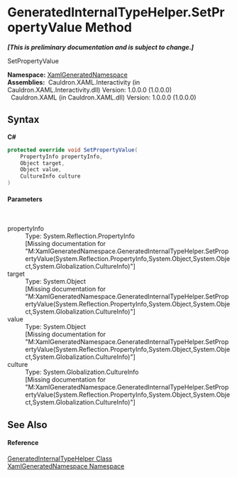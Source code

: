 # GeneratedInternalTypeHelper.SetPropertyValue Method 
 _**\[This is preliminary documentation and is subject to change.\]**_

SetPropertyValue

**Namespace:**&nbsp;<a href="N_XamlGeneratedNamespace">XamlGeneratedNamespace</a><br />**Assemblies:**&nbsp;&nbsp;Cauldron.XAML.Interactivity (in Cauldron.XAML.Interactivity.dll) Version: 1.0.0.0 (1.0.0.0)<br />&nbsp;&nbsp;Cauldron.XAML (in Cauldron.XAML.dll) Version: 1.0.0.0 (1.0.0.0)<br />

## Syntax

**C#**<br />
``` C#
protected override void SetPropertyValue(
	PropertyInfo propertyInfo,
	Object target,
	Object value,
	CultureInfo culture
)
```


#### Parameters
&nbsp;<dl><dt>propertyInfo</dt><dd>Type: System.Reflection.PropertyInfo<br />\[Missing <param name="propertyInfo"/> documentation for "M:XamlGeneratedNamespace.GeneratedInternalTypeHelper.SetPropertyValue(System.Reflection.PropertyInfo,System.Object,System.Object,System.Globalization.CultureInfo)"\]</dd><dt>target</dt><dd>Type: System.Object<br />\[Missing <param name="target"/> documentation for "M:XamlGeneratedNamespace.GeneratedInternalTypeHelper.SetPropertyValue(System.Reflection.PropertyInfo,System.Object,System.Object,System.Globalization.CultureInfo)"\]</dd><dt>value</dt><dd>Type: System.Object<br />\[Missing <param name="value"/> documentation for "M:XamlGeneratedNamespace.GeneratedInternalTypeHelper.SetPropertyValue(System.Reflection.PropertyInfo,System.Object,System.Object,System.Globalization.CultureInfo)"\]</dd><dt>culture</dt><dd>Type: System.Globalization.CultureInfo<br />\[Missing <param name="culture"/> documentation for "M:XamlGeneratedNamespace.GeneratedInternalTypeHelper.SetPropertyValue(System.Reflection.PropertyInfo,System.Object,System.Object,System.Globalization.CultureInfo)"\]</dd></dl>

## See Also


#### Reference
<a href="T_XamlGeneratedNamespace_GeneratedInternalTypeHelper">GeneratedInternalTypeHelper Class</a><br /><a href="N_XamlGeneratedNamespace">XamlGeneratedNamespace Namespace</a><br />